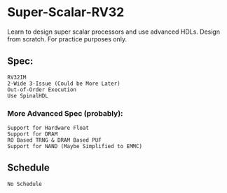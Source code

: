 # Super-Scalar-RV32
Learn to design super scalar processors and use advanced HDLs. Design from scratch. For practice purposes only.

## Spec:
    RV32IM  
    2-Wide 3-Issue (Could be More Later)
    Out-of-Order Execution
    Use SpinalHDL  

### More Advanced Spec (probably):
    Support for Hardware Float
    Support for DRAM
    RO Based TRNG & DRAM Based PUF
    Support for NAND (Maybe Simplified to EMMC)

## Schedule
    No Schedule
